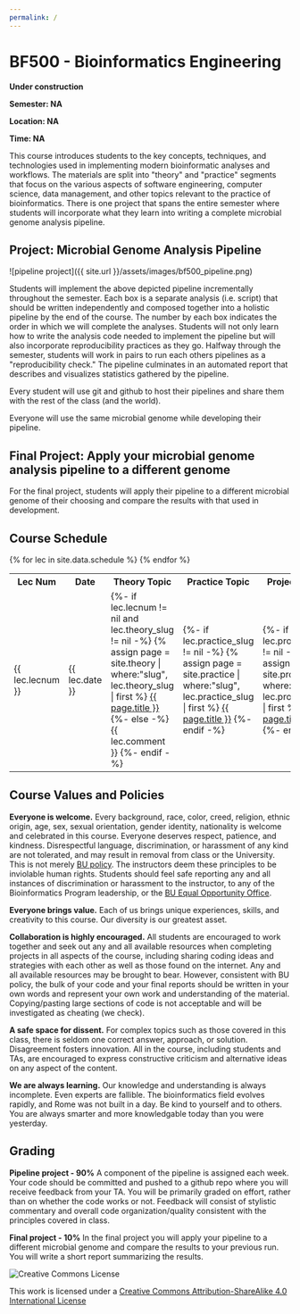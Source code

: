 ```yaml
---
permalink: /
---
```


# BF500 - Bioinformatics Engineering

**Under construction**

**Semester: NA**

**Location: NA**

**Time: NA**

This course introduces students to the key concepts, techniques, and technologies
used in implementing modern bioinformatic analyses and workflows. The materials
are split into "theory" and "practice" segments that focus on the various aspects
of software engineering, computer science, data management, and other topics
relevant to the practice of bioinformatics. There is one project that spans the
entire semester where students will incorporate what they learn into writing a
complete microbial genome analysis pipeline.

## Project: Microbial Genome Analysis Pipeline

![pipeline project]({{ site.url }}/assets/images/bf500_pipeline.png)

Students will implement the above depicted pipeline incrementally throughout the
semester. Each box is a separate analysis (i.e. script) that should be written
independently and composed together into a holistic pipeline by the end of the
course. The number by each box indicates the order in which we will complete
the analyses. Students will not only learn how to write the analysis code needed
to implement the pipeline but will also incorporate reproducibility practices as
they go. Halfway through the semester, students will work in pairs to run each
others pipelines as a "reproducibility check." The pipeline culminates in an
automated report that describes and visualizes statistics gathered by the pipeline.

Every student will use git and github to host their pipelines and share them with
the rest of the class (and the world).

Everyone will use the same microbial genome while developing their pipeline.

## Final Project: Apply your microbial genome analysis pipeline to a different genome

For the final project, students will apply their pipeline to a different microbial
genome of their choosing and compare the results with that used in development.

## Course Schedule

<table>
  <tr>
    <th>Lec Num</th>
    <th>Date</th>
    <th>Theory Topic</th>
    <th>Practice Topic</th>
    <th>Project Topic</th>
  </tr>
{% for lec in site.data.schedule %}
  <tr>
    <td>{{ lec.lecnum }}</td>
    <td>{{ lec.date }}</td>
    <td>
      {%- if lec.lecnum != nil and lec.theory_slug != nil -%}
        {% assign page = site.theory | where:"slug", lec.theory_slug | first  %}
        <a href="theory/{{ lec.theory_slug }}.html">{{ page.title }}</a>
      {%- else -%}
        {{ lec.comment }}
      {%- endif -%}
    </td>
    <td>
      {%- if lec.practice_slug != nil -%}
        {% assign page = site.practice | where:"slug", lec.practice_slug | first %}
        <a href="practice/{{ lec.practice_slug }}.html">{{ page.title }}</a>
      {%- endif -%}
    </td>
    <td>
      {%- if lec.project_slug != nil -%}
        {% assign page = site.project | where:"slug", lec.project_slug | first %}
        <a href="project/{{ lec.project_slug }}.html">{{ page.title }}</a>
      {%- endif -%}
    </td>
  </tr>
{% endfor %}
</table>

## Course Values and Policies

**Everyone is welcome.** Every background, race, color, creed, religion, ethnic
origin, age, sex, sexual orientation, gender identity, nationality is welcome
and celebrated in this course. Everyone deserves respect, patience, and
kindness. Disrespectful language, discrimination, or harassment of any kind are
not tolerated, and may result in removal from class or the University. This is
not merely [BU policy](http://www.bu.edu/policies/policy-category/harassment-discrimination/).
The instructors deem these principles to be inviolable human rights. Students
should feel safe reporting any and all instances of discrimination or
harassment to the instructor, to any of the Bioinformatics Program leadership,
or the [BU Equal Opportunity Office](http://www.bu.edu/eoo/).

**Everyone brings value.** Each of us brings unique experiences, skills, and
creativity to this course. Our diversity is our greatest asset.

**Collaboration is highly encouraged.** All students are encouraged to work
together and seek out any and all available resources when completing projects
in all aspects of the course, including sharing coding ideas and strategies with
each other as well as those found on the internet. Any and all available
resources may be brought to bear. However, consistent with BU policy, the bulk
of your code and your final reports should be written in your own words and
represent your own work and understanding of the material. Copying/pasting large
sections of code is not acceptable and will be investigated as cheating (we check).

**A safe space for dissent.** For complex topics such as those covered in this
class, there is seldom one correct answer, approach, or solution. Disagreement
fosters innovation. All in the course, including students and TAs, are
encouraged to express constructive criticism and alternative ideas on any
aspect of the content.

**We are always learning.** Our knowledge and understanding is always
incomplete. Even experts are fallible. The bioinformatics field evolves
rapidly, and Rome was not built in a day. Be kind to yourself and to others.
You are always smarter and more knowledgable today than you were yesterday.

## Grading

**Pipeline project - 90%** A component of the pipeline is assigned each week.
Your code should be committed and pushed to a github repo where you will receive
feedback from your TA. You will be primarily graded on effort, rather than on
whether the code works or not. Feedback will consist of stylistic commentary and
overall code organization/quality consistent with the principles covered in class.

**Final project - 10%** In the final project you will apply your pipeline to a
different microbial genome and compare the results to your previous run. You will
write a short report summarizing the results.

![Creative Commons License](https://i.creativecommons.org/l/by-sa/4.0/88x31.png)

This work is licensed under a [Creative Commons Attribution-ShareAlike 4.0 International License](http://creativecommons.org/licenses/by-sa/4.0/)
